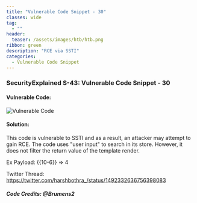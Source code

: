 ```yaml
---
title: "Vulnerable Code Snippet - 30"
classes: wide
tag: 
  - ""
header:
  teaser: /assets/images/htb/htb.png
ribbon: green
description: "RCE via SSTI"
categories:
  - Vulnerable Code Snippet
---
```

### SecurityExplained S-43: Vulnerable Code Snippet - 30

#### Vulnerable Code: 

![Vulnerable Code](https://raw.githubusercontent.com/harsh-bothra/SecurityExplained/main/media/code-30.jpg)


#### Solution: 


This code is vulnerable to SSTI and as a result, an attacker may attempt to gain RCE. The code uses "user input" to search in its store. However, it does not filter the return value of the template render.

Ex Payload: {{10-6}} => 4


Twitter Thread: https://twitter.com/harshbothra_/status/1492332636756398083

##### Code Credits: @Brumens2 
 
